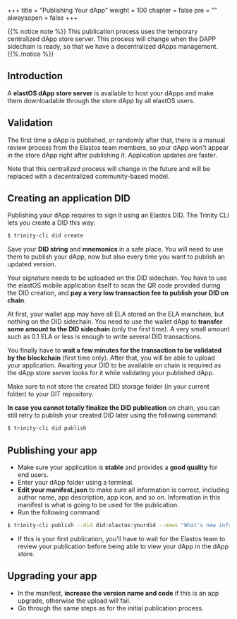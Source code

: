 +++
title = "Publishing Your dApp"
weight = 100
chapter = false
pre = ""
alwaysopen = false
+++

{{% notice note %}}
This publication process uses the temporary centralized dApp store server. This process will change when the DAPP sidechain is ready, so that we have a decentralized dApps management.
{{% /notice %}}

## Introduction

A **elastOS dApp store server** is available to host your dApps and make them downloadable through the store dApp by all elastOS users. 

## Validation

The first time a dApp is published, or randomly after that, there is a manual review process from the Elastos team members, so your dApp won't appear in the store dApp right after publishing it. Application updates are faster.

Note that this centralized process will change in the future and will be replaced with a decentralized community-based model.

## Creating an application DID

Publishing your dApp requires to sign it using an Elastos DID. The Trinity CLI lets you create a DID this way:

```bash
$ trinity-cli did create
```

Save your **DID string** and **mnemonics** in a safe place. You will need to use them to publish your dApp, now but also every time you want to publish an updated version.

Your signature needs to be uploaded on the DID sidechain. You have to use the elastOS mobile application itself to scan the QR code provided during the DID creation, and **pay a very low transaction fee to publish your DID on chain**.

At first, your wallet app may have all ELA stored on the ELA mainchain, but nothing on the DID sidechain. You need to use the wallet dApp to **transfer some amount to the DID sidechain** (only the first time). A very small amount such as 0.1 ELA or less is enough to write several DID transactions.

You finally have to **wait a few minutes for the transaction to be validated by the blockchain** (first time only). After that, you will be able to upload your application. Awaiting your DID to be available on chain is required as the dApp store server looks for it while validating your published dApp.

Make sure to not store the created DID storage folder (in your current folder) to your GIT repository.

**In case you cannot totally finalize the DID publication** on chain, you can still retry to publish your created DID later using the following command: 

```bash
$ trinity-cli did publish
```

## Publishing your app

* Make sure your application is **stable** and provides a **good quality** for end users.
* Enter your dApp folder using a terminal.
* **Edit your manifest.json** to make sure all information is correct, including author name, app description, app icon, and so on. Information in this manifest is what is going to be used for the publication. 
* Run the following command:

```bash
$ trinity-cli publish --did did:elastos:yourdid --news "What's new information"
```

* If this is your first publication, you'll have to wait for the Elastos team to review your publication before being able to view your dApp in the dApp store.

## Upgrading your app

* In the manifest, **increase the version name and code** if this is an app upgrade, otherwise the upload will fail.
* Go through the same steps as for the initial publication process.
